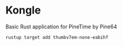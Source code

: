 # Kongle

Basic Rust application for PineTime by Pine64

```
rustup target add thumbv7em-none-eabihf
```
